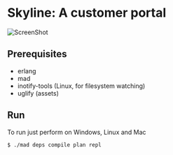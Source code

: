 Skyline: A customer portal
=======================================

![ScreenShot](https://i.imgur.com/S8ltxDY.png)


Prerequisites
-------------

* erlang
* mad
* inotify-tools (Linux, for filesystem watching)
* uglify (assets)

Run
---

To run just perform on Windows, Linux and Mac

    $ ./mad deps compile plan repl

